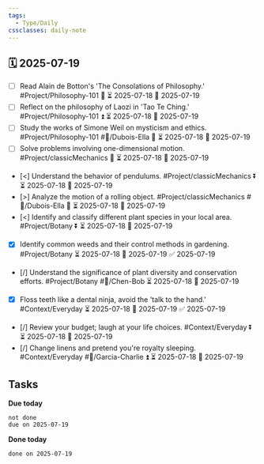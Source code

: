 ```yaml
---
tags:
  - Type/Daily
cssclasses: daily-note
---
```


## 🗓️ 2025-07-19

- [ ] Read Alain de Botton's 'The Consolations of Philosophy.' #Project/Philosophy-101 🔽 ⏳ 2025-07-18 📅 2025-07-19
- [ ] Reflect on the philosophy of Laozi in 'Tao Te Ching.' #Project/Philosophy-101 ⏫ ⏳ 2025-07-18 📅 2025-07-19
- [ ] Study the works of Simone Weil on mysticism and ethics. #Project/Philosophy-101 #👤/Dubois-Ella 🔽 ⏳ 2025-07-18 📅 2025-07-19
- [ ] Solve problems involving one-dimensional motion. #Project/classicMechanics 🔺 ⏳ 2025-07-18 📅 2025-07-19
- [<] Understand the behavior of pendulums. #Project/classicMechanics ⏬ ⏳ 2025-07-18 📅 2025-07-19
- [>] Analyze the motion of a rolling object. #Project/classicMechanics #👤/Dubois-Ella 🔼 ⏳ 2025-07-18 📅 2025-07-19
- [<] Identify and classify different plant species in your local area. #Project/Botany ⏬ ⏳ 2025-07-18 📅 2025-07-19
- [x] Identify common weeds and their control methods in gardening. #Project/Botany ⏳ 2025-07-18 📅 2025-07-19 ✅ 2025-07-19
- [/] Understand the significance of plant diversity and conservation efforts. #Project/Botany #👤/Chen-Bob ⏳ 2025-07-18 📅 2025-07-19
- [x] Floss teeth like a dental ninja, avoid the 'talk to the hand.' #Context/Everyday ⏳ 2025-07-18 📅 2025-07-19 ✅ 2025-07-19
- [/] Review your budget; laugh at your life choices. #Context/Everyday ⏬ ⏳ 2025-07-18 📅 2025-07-19
- [/] Change linens and pretend you're royalty sleeping. #Context/Everyday #👤/Garcia-Charlie ⏫ ⏳ 2025-07-18 📅 2025-07-19

## Tasks

**Due today**

```tasks
not done
due on 2025-07-19
```

**Done today**

```tasks
done on 2025-07-19
```
            